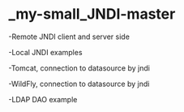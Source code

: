 # _my-small_JNDI-master
<p>-Remote JNDI client and server side</p>
<p>-Local JNDI examples</p>
<p>-Tomcat, connection to datasource by jndi</p>
<p>-WildFly, connection to datasource by jndi</p>
<p>-LDAP DAO example</p>
